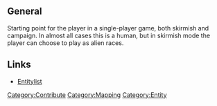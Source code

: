 ## General

Starting point for the player in a single-player game, both skirmish and
campaign. In almost all cases this is a human, but in skirmish mode the
player can choose to play as alien races.

## Links

- [Entitylist](Mapping/Entities "wikilink")

[Category:Contribute](Category:Contribute "wikilink")
[Category:Mapping](Category:Mapping "wikilink")
[Category:Entity](Category:Entity "wikilink")